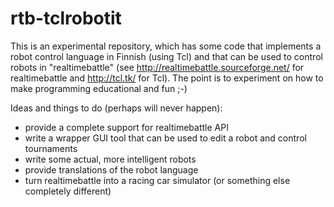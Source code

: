rtb-tclrobotit
==============

This is an experimental repository, which has some code that
implements a robot control language in Finnish (using Tcl)
and that can be used to control robots in "realtimebattle" (see
http://realtimebattle.sourceforge.net/ for realtimebattle and
http://tcl.tk/ for Tcl).  The point is to experiment on how to make
programming educational and fun ;-)

Ideas and things to do (perhaps will never happen):

  - provide a complete support for realtimebattle API
  - write a wrapper GUI tool that can be used to edit a robot and control
    tournaments
  - write some actual, more intelligent robots
  - provide translations of the robot language
  - turn realtimebattle into a racing car simulator (or something else
    completely different)
